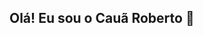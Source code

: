 ## Olá! Eu sou o Cauã Roberto 👋

<div>
  <a href="https://github.com/Caua-Roberto466">
  <img height="180em" scr="https://github-readme-stats.vercel.app/api?username=caua-roberto466&show_icons=true&theme=dark&include_all_commits=true&count">
</div>
<!--
**Caua-Roberto466/Caua-Roberto466** is a ✨ _special_ ✨ repository because its `README.md` (this file) appears on your GitHub profile.

Here are some ideas to get you started:

- 🔭 I’m currently working on ...
- 🌱 I’m currently learning ...
- 👯 I’m looking to collaborate on ...
- 🤔 I’m looking for help with ...
- 💬 Ask me about ...
- 📫 How to reach me: ...
- 😄 Pronouns: ...
- ⚡ Fun fact: ...
-->
